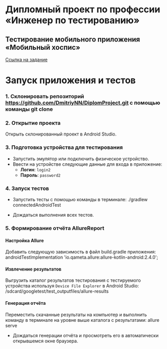 # Дипломный проект по профессии «Инженер по тестированию»

## Тестирование мобильного приложения «Мобильный хоспис»

[Ссылка на задание](https://github.com/netology-code/qamid-diplom)

# Запуск приложения и тестов

### 1. Склонировать репозиторий https://github.com/DmitriyNN/DiplomProject.git с помощью команды git clone

### 2. Открытие проекта

Открыть склонированный проект в Android Studio.

### 3. Подготовка устройства для тестирования

- Запустить эмулятор или подключить физическое устройство.
- Ввести на устройстве следующие данные для входа в приложение:
  - **Логин**: `login2`
  - **Пароль**: `password2`

### 4. Запуск тестов

- Запустить тесты с помощью команды в терминале: ./gradlew connectedAndroidTest

- Дождаться выполнения всех тестов.

### 5. Формирование отчёта AllureReport

#### Настройка Allure

Добавить следующую зависимость в файл build.gradle  приложения: androidTestImplementation 'io.qameta.allure:allure-kotlin-android:2.4.0';

#### Извлечение результатов

Выгрузить каталог результатов тестирования с тестируемого устройства используя `Device File Explorer` в Android Studio: /sdcard/googletest/test_outputfiles/allure-results

#### Генерация отчёта

Переместить скачанные результаты на компьютер и выполнить команду в терминале на уровне выше каталога с результатами: allure serve

- Дождаться генерации отчёта и просмотреть его в автоматически открывшемся окне браузера.